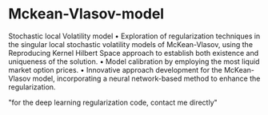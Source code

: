 # Mckean-Vlasov-model
Stochastic local Volatility model
• Exploration of regularization techniques in the singular local stochastic volatility models of McKean-Vlasov, using the
Reproducing Kernel Hilbert Space approach to establish both existence and uniqueness of the solution.
• Model calibration by employing the most liquid market option prices.
• Innovative approach development for the McKean-Vlasov model, incorporating a neural network-based method to
enhance the regularization.

"for the deep learning regularization code, contact me directly"
